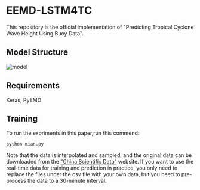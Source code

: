 # EEMD-LSTM4TC
This repository is the official implementation of "Predicting Tropical Cyclone Wave Height Using Buoy Data".

## Model Structure
![model](https://user-images.githubusercontent.com/17058892/132942282-1e65e599-23e1-4ba8-b171-1c7666b3dd90.png)

## Requirements
  Keras, PyEMD
## Training
  To run the expriments in this paper,run this commend:
  ```
  python mian.py
  ```
Note that the data is interpolated and sampled, and the original data can be downloaded from the ["China Scientific Data"](http://www.csdata.org/) website.
If you want to use the real-time data for training and prediction in practice, you only need to replace the files under the csv file with your own data, but you need to pre-process the data to a 30-minute interval.

